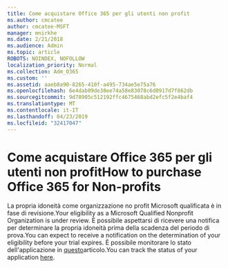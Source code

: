```yaml
---
title: Come acquistare Office 365 per gli utenti non profit
ms.author: cmcatee
author: cmcatee-MSFT
manager: mnirkhe
ms.date: 2/21/2018
ms.audience: Admin
ms.topic: article
ROBOTS: NOINDEX, NOFOLLOW
localization_priority: Normal
ms.collection: Adm_O365
ms.custom: ''
ms.assetid: aaeb8a90-8265-410f-a495-734ae5e75a76
ms.openlocfilehash: 6e4dab09de38ee74a58e83078c6d0917d7f862db
ms.sourcegitcommit: 9d78905c512192ffc4675468abd2efc5f2e4baf4
ms.translationtype: MT
ms.contentlocale: it-IT
ms.lasthandoff: 04/23/2019
ms.locfileid: "32417047"
---
```

# <a name="how-to-purchase-office-365-for-non-profits"></a><span data-ttu-id="b4e5a-102">Come acquistare Office 365 per gli utenti non profit</span><span class="sxs-lookup"><span data-stu-id="b4e5a-102">How to purchase Office 365 for Non-profits</span></span>

<span data-ttu-id="b4e5a-103">La propria idoneità come organizzazione no profit Microsoft qualificata è in fase di revisione.</span><span class="sxs-lookup"><span data-stu-id="b4e5a-103">Your eligibility as a Microsoft Qualified Nonprofit Organization is under review.</span></span> <span data-ttu-id="b4e5a-104">È possibile aspettarsi di ricevere una notifica per determinare la propria idoneità prima della scadenza del periodo di prova.</span><span class="sxs-lookup"><span data-stu-id="b4e5a-104">You can expect to receive a notification on the determination of your eligibility before your trial expires.</span></span> <span data-ttu-id="b4e5a-105">È possibile monitorare lo stato dell'applicazione in [questo](http://eligibilityweb.azurewebsites.net/)articolo.</span><span class="sxs-lookup"><span data-stu-id="b4e5a-105">You can track the status of your application [here](http://eligibilityweb.azurewebsites.net/).</span></span>
  

